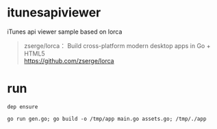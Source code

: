 # itunesapiviewer

iTunes api viewer sample based on lorca

> zserge/lorca： Build cross-platform modern desktop apps in Go + HTML5  
> https://github.com/zserge/lorca

# run

```
dep ensure

go run gen.go; go build -o /tmp/app main.go assets.go; /tmp/./app
```
